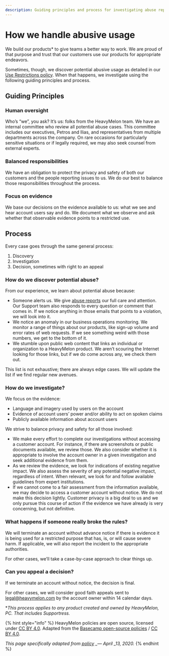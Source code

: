 ```yaml
---
description: Guiding principles and process for investigating abuse reports
---
```


# How we handle abusive usage

We build our products\* to give teams a better way to work. We are proud of that purpose and trust that our customers use our products for appropriate endeavors.

Sometimes, though, we discover potential abusive usage as detailed in our [Use Restrictions policy](use-restrictions.md). When that happens, we investigate using the following guiding principles and process.

## Guiding Principles

### Human oversight

Who’s “we”, you ask? It’s us: folks from the HeavyMelon team. We have an internal committee who review all potential abuse cases. This committee includes our executives, Petros and Ilias, and representatives from multiple departments across the company. On rare occasions for particularly sensitive situations or if legally required, we may also seek counsel from external experts.

### Balanced responsibilities

We have an obligation to protect the privacy and safety of both our customers and the people reporting issues to us. We do our best to balance those responsibilities throughout the process.

### Focus on evidence

We base our decisions on the evidence available to us: what we see and hear account users say and do. We document what we observe and ask whether that observable evidence points to a restricted use.

## Process

Every case goes through the same general process:

1. Discovery
2. Investigation
3. Decision, sometimes with right to an appeal

### How do we discover potential abuse?

From our experience, we learn about potential abuse because:

* Someone alerts us. We give [abuse reports](use-restrictions.md) our full care and attention. Our Support team also responds to every question or comment that comes in. If we notice anything in those emails that points to a violation, we will look into it.
* We notice an anomaly in our business operations monitoring. We monitor a range of things about our products, like sign-up volume and error rates of web requests. If we see something weird with those numbers, we get to the bottom of it.
* We stumble upon public web content that links an individual or organization to a HeavyMelon product. We aren’t scouring the Internet looking for those links, but if we do come across any, we check them out.

This list is not exhaustive; there are always edge cases. We will update the list if we find regular new avenues.

### How do we investigate?

We focus on the evidence:

* Language and imagery used by users on the account
* Evidence of account users’ power and/or ability to act on spoken claims
* Publicly available information about account users

We strive to balance privacy and safety for all those involved:

* We make every effort to complete our investigations without accessing a customer account. For instance, if there are screenshots or public documents available, we review those. We also consider whether it is appropriate to involve the account owner in a given investigation and seek additional evidence from them.
* As we review the evidence, we look for indications of existing negative impact. We also assess the severity of any potential negative impact, regardless of intent. When relevant, we look for and follow available guidelines from expert institutions.
* If we cannot come to a fair assessment from the information available, we may decide to access a customer account without notice. We do not make this decision lightly. Customer privacy is a big deal to us and we only pursue this course of action if the evidence we have already is very concerning, but not definitive.

### What happens if someone really broke the rules?

We will terminate an account without advance notice if there is evidence it is being used for a restricted purpose that has, is, or will cause severe harm. If applicable, we will also report the incident to the appropriate authorities.

For other cases, we’ll take a case-by-case approach to clear things up.

### Can you appeal a decision?

If we terminate an account without notice, the decision is final.

For other cases, we will consider good faith appeals sent to [legal@heavymelon.com](mailto:legal@heavymelon.com) by the account owner within 14 calendar days.

\*_This process applies to any product created and owned by HeavyMelon, PC. That includes Supportress._

{% hint style="info" %}
HeavyMelon policies are open source, licensed under [CC BY 4.0](https://creativecommons.org/licenses/by/4.0/). Adapted from the [Basecamp open-source policies](https://github.com/basecamp/policies) / [CC BY 4.0](https://creativecommons.org/licenses/by/4.0/).

_This page specifically adapted from_ [_policy_](https://github.com/basecamp/policies/blob/a88ad6072382ec404652568efc29495cb84202e5/abuse/how-we-handle/index.md) _\_— April \_13, 2020._
{% endhint %}

